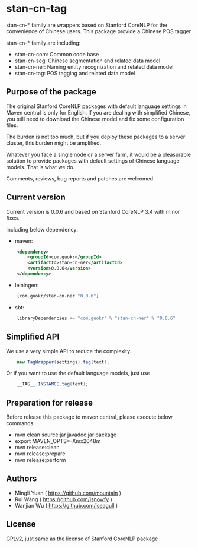 stan-cn-tag
============

stan-cn-* family are wrappers based on Stanford CoreNLP for the convenience of
Chinese users. This package provide a Chinese POS tagger.

stan-cn-* family are including:

* stan-cn-com: Common code base
* stan-cn-seg: Chinese segmentation and related data model
* stan-cn-ner: Naming entity recognization and related data model
* stan-cn-tag: POS tagging and related data model

Purpose of the package
-----------------------

The original Stanford CoreNLP packages with default language settings in Maven
central is only for English. If you are dealing with simplified Chinese, you
still need to download the Chinese model and fix some configuration files.

The burden is not too much, but if you deploy these packages to a server
cluster, this burden might be amplified.

Whatever you face a single node or a server farm, it would be a pleasurable
solution to provide packages with default settings of Chinese language
models. That is what we do.

Comments, reviews, bug reports and patches are welcomed.

Current version
----------------

Current version is 0.0.6 and based on Stanford CoreNLP 3.4 with minor fixes.

including below dependency:

* maven:
```xml
    <dependency>
        <groupId>com.guokr</groupId>
        <artifactId>stan-cn-ner</artifactId>
        <version>0.0.6</version>
    </dependency>
```
* leiningen:
```clojure
    [com.guokr/stan-cn-ner "0.0.6"]
```
* sbt:
```scala
    libraryDependencies += "com.guokr" % "stan-cn-ner" % "0.0.6"
```

Simplified API
---------------

We use a very simple API to reduce the complexity.

```java
    new TagWrapper(settings).tag(text);
```

Or if you want to use the default language models, just use

```java
    __TAG__.INSTANCE.tag(text);
```

Preparation for release
------------------------

Before release this package to maven central, please execute below commands:

* mvn clean source:jar javadoc:jar package
* export MAVEN_OPTS=-Xmx2048m
* mvn release:clean
* mvn release:prepare
* mvn release:perform

Authors
--------

* Mingli Yuan ( https://github.com/mountain )
* Rui Wang ( https://github.com/isnowfy )
* Wanjian Wu ( https://github.com/jseagull )

License
--------

GPLv2, just same as the license of Stanford CoreNLP package

